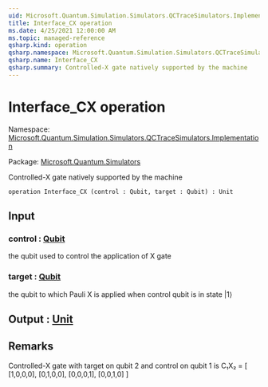 ```yaml
---
uid: Microsoft.Quantum.Simulation.Simulators.QCTraceSimulators.Implementation.Interface_CX
title: Interface_CX operation
ms.date: 4/25/2021 12:00:00 AM
ms.topic: managed-reference
qsharp.kind: operation
qsharp.namespace: Microsoft.Quantum.Simulation.Simulators.QCTraceSimulators.Implementation
qsharp.name: Interface_CX
qsharp.summary: Controlled-X gate natively supported by the machine
---
```


# Interface_CX operation

Namespace: [Microsoft.Quantum.Simulation.Simulators.QCTraceSimulators.Implementation](xref:Microsoft.Quantum.Simulation.Simulators.QCTraceSimulators.Implementation)

Package: [Microsoft.Quantum.Simulators](https://nuget.org/packages/Microsoft.Quantum.Simulators)


Controlled-X gate natively supported by the machine

```qsharp
operation Interface_CX (control : Qubit, target : Qubit) : Unit
```


## Input

### control : [Qubit](xref:microsoft.quantum.qsharp.valueliterals#qubit-literals)

the qubit used to control the application of X gate


### target : [Qubit](xref:microsoft.quantum.qsharp.valueliterals#qubit-literals)

the qubit to which Pauli X is applied when control qubit is in state |1⟩



## Output : [Unit](xref:microsoft.quantum.qsharp.valueliterals#unit-literal)



## Remarks

Controlled-X gate with target on qubit 2 and control on qubit 1is C₁X₂ = [ [1,0,0,0], [0,1,0,0], [0,0,0,1], [0,0,1,0] ]